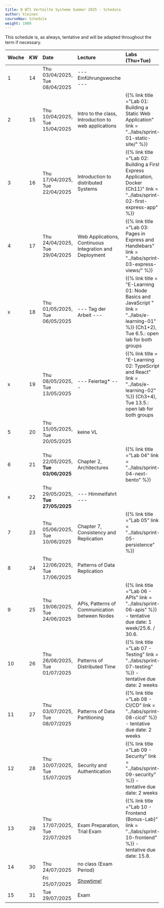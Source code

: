 ```yaml
---
title: B WT1 Verteilte Systeme Summer 2025 - Schedule
author: kleinen
courseNav: Schedule
weight: 1000
---
```



This schedule is, as always, tentative and will be adapted throughout the term if necessary.

| Woche | KW  | Date                               | Lecture                                                 | Labs (Thu+Tue)                                                                                                                               |
|:----- |:--- |:---------------------------------- |:------------------------------------------------------- |:-------------------------------------------------------------------------------------------------------------------------------------------- |
| 1     | 14  | Thu 03/04/2025, Tue 08/04/2025     | --- Einführungswoche ---                                |                                                                                                                                              |
| 2     | 15  | Thu 10/04/2025, Tue 15/04/2025     | Intro to the class, Introduction to web applications    | {{% link title ="Lab 01: Building a Static Web Application" link = "../labs/sprint-01-static-site/" %}}                                      |
| 3     | 16  | Thu 17/04/2025, Tue 22/04/2025     | Introduction to distributed Systems                     | {{% link title ="Lab 02: Building a First Express Application, Docker (Ch11)" link = "../labs/sprint-02-first-express-app" %}}               |
| 4     | 17  | Thu 24/04/2025, Tue 29/04/2025     | Web Applications, Continuous Integration and Deployment | {{% link title ="Lab 03: Pages in Express and Handlebars" link = "../labs/sprint-03-express-views/" %}}                                      |
| x     | 18  | Thu 01/05/2025, Tue 06/05/2025     | --- Tag der Arbeit ---                                  | {{% link title = "E-Learning 01: Node Basics and JavaScript " link = "../labs/e-learning-01" %}} (Ch1+2), Tue 6.5.: open lab for both groups |
| x     | 19  | Thu 08/05/2025, Tue 13/05/2025     | --- Feiertag*  ---                                      | {{% link title = "E-Learning 02: TypeScript and React" link = "../labs/e-learning-02" %}} (Ch3+4), Tue 13.5.: open lab for both groups       |
| 5     | 20  | Thu 15/05/2025, Tue 20/05/2025     | keine VL                                                |                                                                                                                                              |
| 6     | 21  | Thu 22/05/2025, **Tue 03/06/2025** | Chapter 2, Architectures                                | {{% link title ="Lab 04" link = "../labs/sprint-04-next-bento" %}}                                                                           |
| x     | 22  | Thu 29/05/2025, **Tue 27/05/2025** | --- Himmelfahrt ---                                     |                                                                                                                                              |
| 7     | 23  | Thu 05/06/2025, Tue 10/06/2025     | Chapter 7, Consistency and Replication                  | {{% link title ="Lab 05" link = "../labs/sprint-05-persistence" %}}                                                                          |
| 8     | 24  | Thu 12/06/2025, Tue 17/06/2025     | Patterns of Data Replication                            |                                                                                                                                              |
| 9     | 25  | Thu 19/06/2025, Tue 24/06/2025     | APIs, Patterns of Communication between Nodes           | {{% link title ="Lab 06 - APIs" link = "../labs/sprint-06-apis" %}} - tentative due date: 1 week/25.6. / 30.6.                               |
| 10    | 26  | Thu 26/06/2025, Tue 01/07/2025     | Patterns of Distributed Time                            | {{% link title ="Lab 07 - Testing" link = "../labs/sprint-07-testing" %}} - tentative due date: 2 weeks                                      |
| 11    | 27  | Thu 03/07/2025, Tue 08/07/2025     | Patterns of Data Partitioning                           | {{% link title ="Lab 08 - CI/CD" link = "../labs/sprint-08-cicd" %}}  - tentative due date: 2 weeks                                          |
| 12    | 28  | Thu 10/07/2025, Tue 15/07/2025     | Security and Authentication                             | {{% link title ="Lab 09 - Security" link = "../labs/sprint-09-security" %}}  - tentative due date: 2 weeks                                   |
| 13    | 29  | Thu 17/07/2025, Tue 22/07/2025     | Exam Preparation, Trial Exam                            | {{% link title ="Lab 10 - Frontend (Bonus-Lab)" link = "../labs/sprint-10-frontend" %}} - tentative due date: 15.8.                          |
| 14    | 30  | Thu 24/07/2025                     | no class (Exam Period)                                  |                                                                                                                                              |
|       |     | Fri 25/07/2025                     | [Showtime!](https://showtime.f4.htw-berlin.de/)         |                                                                                                                                              |
| 15    | 31  | Tue 29/07/2025                     | Exam                                                    |                                                                                                                                              |


